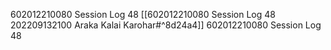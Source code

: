 602012210080 Session Log 48
[[602012210080 Session Log 48 202209132100 Araka Kalai Karohar#^8d24a4]]
602012210080 Session Log 48
